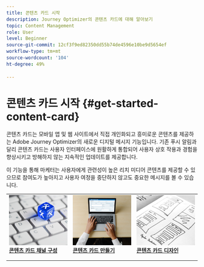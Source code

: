 ```yaml
---
title: 콘텐츠 카드 시작
description: Journey Optimizer의 콘텐츠 카드에 대해 알아보기
topic: Content Management
role: User
level: Beginner
source-git-commit: 12cf3f9ed82350dd55b74de4596e10be9d5654ef
workflow-type: tm+mt
source-wordcount: '104'
ht-degree: 49%

---
```


# 콘텐츠 카드 시작 {#get-started-content-card}

콘텐츠 카드는 모바일 앱 및 웹 사이트에서 직접 개인화되고 흥미로운 콘텐츠를 제공하는 Adobe Journey Optimizer의 새로운 디지털 메시지 기능입니다. 기존 푸시 알림과 달리 콘텐츠 카드는 사용자 인터페이스에 원활하게 통합되어 사용자 상호 작용과 경험을 향상시키고 방해하지 않는 지속적인 업데이트를 제공합니다.

이 기능을 통해 마케터는 사용자에게 관련성이 높은 리치 미디어 콘텐츠를 제공할 수 있으므로 참여도가 높아지고 사용자 여정을 중단하지 않고도 중요한 메시지를 볼 수 있습니다.

<table style="table-layout:fixed"><tr style="border: 0;">
<td>
<a href="content-card-configuration.md">
<img alt="리드" src="../assets/do-not-localize/sms-config.jpg">
</a>
<div><a href="content-card-configuration.md"><strong>콘텐츠 카드 채널 구성</strong>
</div>
<p>
</td>
<td>
<a href="create-content-card.md">
<img alt="드물게" src="../assets/do-not-localize/sms-create.jpeg">
</a>
<div>
<a href="create-content-card.md"><strong>콘텐츠 카드 만들기</strong></a>
</div>
<p></td>
<td>
<a href="design-content-card.md">
<img alt="유효성 검사" src="../assets/do-not-localize/web-design.jpg">
</a>
<div>
<a href="design-content-card.md"><strong>콘텐츠 카드 디자인</strong></a>
</div>
<p>
</td>
</tr></table>


